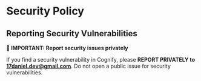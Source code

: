 # Security Policy

## Reporting Security Vulnerabilities

**🚨 IMPORTANT: Report security issues privately**

If you find a security vulnerability in Cognify, please **REPORT PRIVATELY to 17daniel.dev@gmail.com**. Do not open a public issue for security vulnerabilities.
